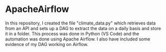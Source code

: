 # ApacheAirflow
In this repository, I created the file "climate_data.py" which retrieves data from an API and sets up a DAG to extract the data on a daily basis and store it in a folder. This process was done in Python (VS Code) and the automation was done using Apache Airflow. 
I also have included some evidence of my DAG working on Airflow.
